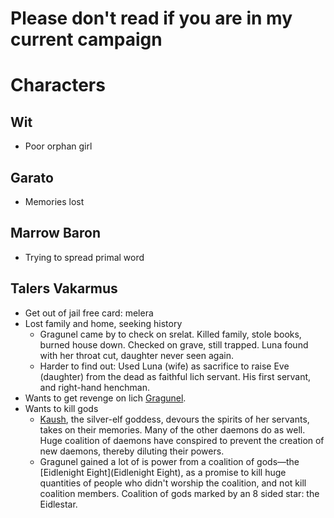 # Please don't read if you are in my current campaign

# Characters

## Wit
- Poor orphan girl

## Garato
- Memories lost

## Marrow Baron
- Trying to spread primal word

## Talers Vakarmus

- Get out of jail free card: melera
- Lost family and home, seeking history 
	- Gragunel came by to check on srelat. Killed family, stole books, burned house down. Checked on grave, still trapped. Luna found with her throat cut, daughter never seen again.
    - Harder to find out: Used Luna (wife) as sacrifice to raise Eve (daughter) from the dead as faithful lich servant. His first servant, and right-hand henchman.
- Wants to get revenge on lich [Gragunel](Gragunel).
- Wants to kill gods
	- [Kaush](Kaush), the silver-elf goddess, devours the spirits of her servants, takes on their memories. Many of the other daemons do as well. Huge coalition of daemons have conspired to prevent the creation of new daemons, thereby diluting their powers.
    - Gragunel gained a lot of is power from a coalition of gods—the [Eidlenight Eight](Eidlenight Eight), as a promise to kill huge quantities of people who didn't worship the coalition, and not kill coalition members. Coalition of gods marked by an 8 sided star: the Eidlestar. 

